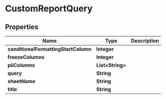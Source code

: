 

# CustomReportQuery


## Properties

| Name | Type | Description | Notes |
|------------ | ------------- | ------------- | -------------|
|**conditionalFormattingStartColumn** | **Integer** |  |  [optional] |
|**freezeColumns** | **Integer** |  |  [optional] |
|**piiColumns** | **List&lt;String&gt;** |  |  [optional] |
|**query** | **String** |  |  [optional] |
|**sheetName** | **String** |  |  [optional] |
|**title** | **String** |  |  [optional] |




